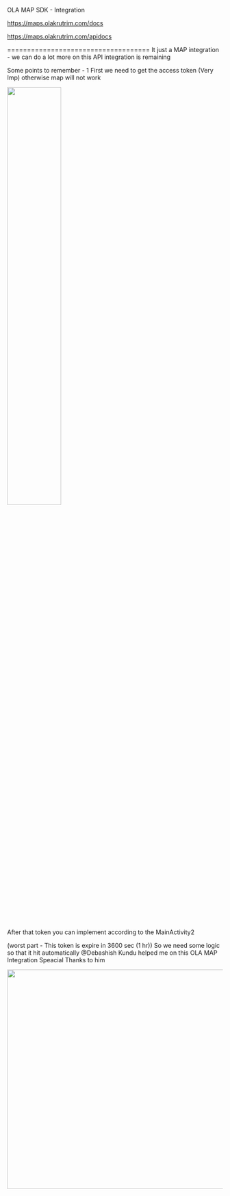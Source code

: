 OLA MAP SDK - Integration 


https://maps.olakrutrim.com/docs

https://maps.olakrutrim.com/apidocs

====================================
It just a MAP integration  -
 we can do a lot more on this API integration is remaining 
 
Some points to remember -
1 First we need to get the access token (Very Imp) otherwise map will not work 

<img src="https://github.com/user-attachments/assets/cece850d-c7de-4915-a71e-6f70ce40d7e1" width=50% height=50%>


After that token you can implement according to the MainActivity2

(worst part - This token is expire in 3600 sec (1 hr))
So we need some logic so that it hit automatically 
@Debashish Kundu helped me on this OLA MAP Integration Speacial Thanks to him 


<img src="https://github.com/user-attachments/assets/3711a2c4-36fe-46da-8519-1de8ea84e4aa" width="512px" height="512px">

